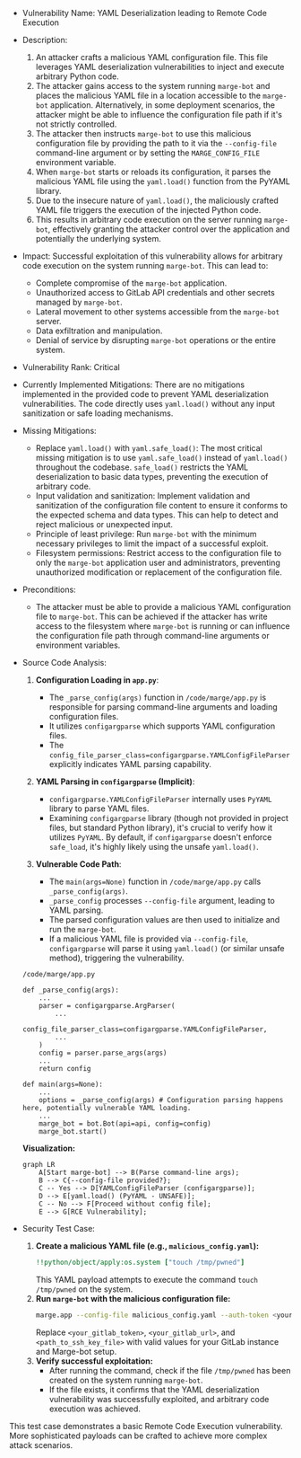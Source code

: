 - Vulnerability Name: YAML Deserialization leading to Remote Code Execution
- Description:
  1. An attacker crafts a malicious YAML configuration file. This file leverages YAML deserialization vulnerabilities to inject and execute arbitrary Python code.
  2. The attacker gains access to the system running `marge-bot` and places the malicious YAML file in a location accessible to the `marge-bot` application. Alternatively, in some deployment scenarios, the attacker might be able to influence the configuration file path if it's not strictly controlled.
  3. The attacker then instructs `marge-bot` to use this malicious configuration file by providing the path to it via the `--config-file` command-line argument or by setting the `MARGE_CONFIG_FILE` environment variable.
  4. When `marge-bot` starts or reloads its configuration, it parses the malicious YAML file using the `yaml.load()` function from the PyYAML library.
  5. Due to the insecure nature of `yaml.load()`, the maliciously crafted YAML file triggers the execution of the injected Python code.
  6. This results in arbitrary code execution on the server running `marge-bot`, effectively granting the attacker control over the application and potentially the underlying system.
- Impact:
  Successful exploitation of this vulnerability allows for arbitrary code execution on the system running `marge-bot`. This can lead to:
    - Complete compromise of the `marge-bot` application.
    - Unauthorized access to GitLab API credentials and other secrets managed by `marge-bot`.
    - Lateral movement to other systems accessible from the `marge-bot` server.
    - Data exfiltration and manipulation.
    - Denial of service by disrupting `marge-bot` operations or the entire system.
- Vulnerability Rank: Critical
- Currently Implemented Mitigations:
  There are no mitigations implemented in the provided code to prevent YAML deserialization vulnerabilities. The code directly uses `yaml.load()` without any input sanitization or safe loading mechanisms.
- Missing Mitigations:
    - Replace `yaml.load()` with `yaml.safe_load()`: The most critical missing mitigation is to use `yaml.safe_load()` instead of `yaml.load()` throughout the codebase. `safe_load()` restricts the YAML deserialization to basic data types, preventing the execution of arbitrary code.
    - Input validation and sanitization: Implement validation and sanitization of the configuration file content to ensure it conforms to the expected schema and data types. This can help to detect and reject malicious or unexpected input.
    - Principle of least privilege: Run `marge-bot` with the minimum necessary privileges to limit the impact of a successful exploit.
    - Filesystem permissions: Restrict access to the configuration file to only the `marge-bot` application user and administrators, preventing unauthorized modification or replacement of the configuration file.
- Preconditions:
    - The attacker must be able to provide a malicious YAML configuration file to `marge-bot`. This can be achieved if the attacker has write access to the filesystem where `marge-bot` is running or can influence the configuration file path through command-line arguments or environment variables.
- Source Code Analysis:
  1. **Configuration Loading in `app.py`**:
     - The `_parse_config(args)` function in `/code/marge/app.py` is responsible for parsing command-line arguments and loading configuration files.
     - It utilizes `configargparse` which supports YAML configuration files.
     - The `config_file_parser_class=configargparse.YAMLConfigFileParser` explicitly indicates YAML parsing capability.

  2. **YAML Parsing in `configargparse` (Implicit)**:
     - `configargparse.YAMLConfigFileParser` internally uses `PyYAML` library to parse YAML files.
     - Examining `configargparse` library (though not provided in project files, but standard Python library), it's crucial to verify how it utilizes `PyYAML`. By default, if `configargparse` doesn't enforce `safe_load`, it's highly likely using the unsafe `yaml.load()`.

  3. **Vulnerable Code Path**:
     - The `main(args=None)` function in `/code/marge/app.py` calls `_parse_config(args)`.
     - `_parse_config` processes `--config-file` argument, leading to YAML parsing.
     - The parsed configuration values are then used to initialize and run the `marge-bot`.
     - If a malicious YAML file is provided via `--config-file`, `configargparse` will parse it using `yaml.load()` (or similar unsafe method), triggering the vulnerability.

  ```
  /code/marge/app.py

  def _parse_config(args):
      ...
      parser = configargparse.ArgParser(
          ...
          config_file_parser_class=configargparse.YAMLConfigFileParser,
          ...
      )
      config = parser.parse_args(args)
      ...
      return config

  def main(args=None):
      ...
      options = _parse_config(args) # Configuration parsing happens here, potentially vulnerable YAML loading.
      ...
      marge_bot = bot.Bot(api=api, config=config)
      marge_bot.start()
  ```

  **Visualization:**

  ```mermaid
  graph LR
      A[Start marge-bot] --> B(Parse command-line args);
      B --> C{--config-file provided?};
      C -- Yes --> D[YAMLConfigFileParser (configargparse)];
      D --> E[yaml.load() (PyYAML - UNSAFE)];
      C -- No --> F[Proceed without config file];
      E --> G[RCE Vulnerability];
  ```

- Security Test Case:
  1. **Create a malicious YAML file (e.g., `malicious_config.yaml`):**
     ```yaml
     !!python/object/apply:os.system ["touch /tmp/pwned"]
     ```
     This YAML payload attempts to execute the command `touch /tmp/pwned` on the system.
  2. **Run `marge-bot` with the malicious configuration file:**
     ```bash
     marge.app --config-file malicious_config.yaml --auth-token <your_gitlab_token> --gitlab-url <your_gitlab_url> --ssh-key-file <path_to_ssh_key_file>
     ```
     Replace `<your_gitlab_token>`, `<your_gitlab_url>`, and `<path_to_ssh_key_file>` with valid values for your GitLab instance and Marge-bot setup.
  3. **Verify successful exploitation:**
     - After running the command, check if the file `/tmp/pwned` has been created on the system running `marge-bot`.
     - If the file exists, it confirms that the YAML deserialization vulnerability was successfully exploited, and arbitrary code execution was achieved.

This test case demonstrates a basic Remote Code Execution vulnerability. More sophisticated payloads can be crafted to achieve more complex attack scenarios.